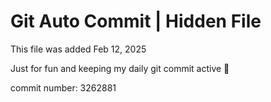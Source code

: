 # Git Auto Commit | Hidden File

This file was added Feb 12, 2025

Just for fun and keeping my daily git commit active 🤪

commit number: 3262881
